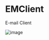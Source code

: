 # EMClient 
E-mail Client

![image](https://user-images.githubusercontent.com/48603149/92728894-ccbcca00-f371-11ea-8fb2-d8cbe435fbe6.png)

